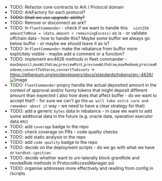 - TODO: Refactor core-contracts to Ark / Protocol domain
- TODO: ArkFactory for each protocol? 
- ~~TODO: Shall we use upgrade-ability?~~
- TODO: Remove or disconnect an ark?
- TODO: In `FleetCommander` - check if we want to handle this `  uint256 amountToMove = (data.amount < remainingExcess)` as is - or validate offchain data - how to handle this? Maybe some buffor we always go below buffor - or maybe we should leave it as is?
- TODO: In `FleetCommander` make the rebalance from buffor more explicitely visible - maybe add a comment or a function? 
- TODO: implement erc4626 methods in fleet commander - `maxDeposit`,`maxWithdraw`,`previewMint`,`previewWithdraw`,`maxRedeem`,`previewRedeem`,`convertToShares`,`convertToAssets` -> https://ethereum.org/en/developers/docs/standards/tokens/erc-4626/ ![image](https://ethereum.org/_next/image/?url=%2Fcontent%2Fdevelopers%2Fdocs%2Fstandards%2Ftokens%2Ferc-4626%2Fmap-of-erc-4626.png&w=828&q=75)
-  TODO: `FleetCommander` propry handle the actual deposited amount in the context of approval and/or funny tokens that might deposit different amount than expected ( also how does that affect buffer - do we want to accept that? - for sure we can't go the `we will take extra care and remember about it` way - we need to have a clear strategy for that)
-  TODO: add a generic `bytes` data in rebalance - in case we want to add some additional data in the future (e.g. oracle data, operation executor data etc)
-  TODO: add `coverage` badge to the repo
-  TODO: check coverage on PRs - code quality checks
-  TODO: add static analysis to the repo
-  TODO: add `code quality` badge to the repo
-  TODO: decide on the deployment scripts - do we go with what we have or `hardhat-ignition`
- TODO: decide whether want to uni-laterally block grantRole and revokeRole methods in ProtocolAccessManager.sol
- TODO: organise addresses more effectively and reading from config in /scripts

